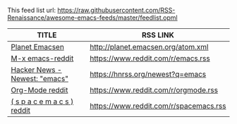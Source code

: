 This feed list url: https://raw.githubusercontent.com/RSS-Renaissance/awesome-emacs-feeds/master/feedlist.opml

TITLE | RSS LINK
----- | -----
[Planet Emacsen](http://planet.emacsen.org/) | <http://planet.emacsen.org/atom.xml>
[M-x emacs-reddit](https://www.reddit.com/r/emacs/) | <https://www.reddit.com/r/emacs.rss>
[Hacker News - Newest: "emacs"](https://news.ycombinator.com/newest) | <https://hnrss.org/newest?q=emacs>
[Org-Mode reddit](https://www.reddit.com/r/orgmode/) | <https://www.reddit.com/r/orgmode.rss>
[( s p a c e m a c s ) reddit](https://www.reddit.com/r/spacemacs) | <https://www.reddit.com/r/spacemacs.rss>
